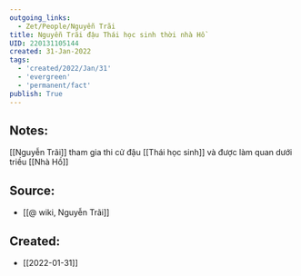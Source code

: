 ```yaml
---
outgoing_links:
  - Zet/People/Nguyễn Trãi
title: Nguyễn Trãi đậu Thái học sinh thời nhà Hồ
UID: 220131105144
created: 31-Jan-2022
tags:
  - 'created/2022/Jan/31'
  - 'evergreen'
  - 'permanent/fact'
publish: True
---
```

## Notes:
[[Nguyễn Trãi]] tham gia thi cử đậu [[Thái học sinh]] và được làm quan dưới triều [[Nhà Hồ]]

## Source:
- [[@ wiki, Nguyễn Trãi]]



## Created:
- [[2022-01-31]]
